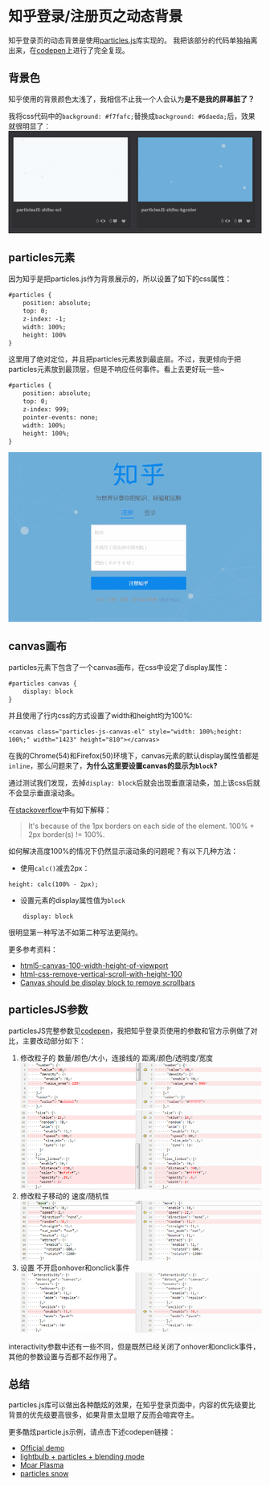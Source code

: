 # 知乎登录/注册页之动态背景
知乎登录页的动态背景是使用[particles.js](https://github.com/VincentGarreau/particles.js/)库实现的。
我把该部分的代码单独抽离出来，在[codepen](http://codepen.io/nfer/pen/egRKvW)上进行了完全复现。

## 背景色
知乎使用的背景颜色太浅了，我相信不止我一个人会认为**是不是我的屏幕脏了？**

我将css代码中的`background: #f7fafc;`替换成`background: #6daeda;`后，效果就很明显了：
![背景对比](./img/particlesJS-zhihu-bgcolor.png)

## particles元素
因为知乎是把particles.js作为背景展示的，所以设置了如下的css属性：
```
#particles {
    position: absolute;
    top: 0;
    z-index: -1;
    width: 100%;
    height: 100%
}
```
这里用了绝对定位，并且把particles元素放到最底层。不过，我更倾向于把particles元素放到最顶层，但是不响应任何事件。看上去更好玩一些~
```
#particles {
    position: absolute;
    top: 0;
    z-index: 999;
    pointer-events: none;
    width: 100%;
    height: 100%;
}
```
![particles元素在最上层](./img/particlesJS-zhihu-zindex.gif)

## canvas画布
particles元素下包含了一个canvas画布，在css中设定了display属性：
```
#particles canvas {
    display: block
}
```
并且使用了行内css的方式设置了width和height均为100%:
```
<canvas class="particles-js-canvas-el" style="width: 100%;height: 100%;" width="1423" height="810"></canvas>
```
在我的Chrome(54)和Firefox(50)环境下，canvas元素的默认display属性值都是`inline`，那么问题来了，**为什么这里要设置canvas的显示为`block`?**

通过测试我们发现，去掉`display: block`后就会出现垂直滚动条，加上该css后就不会显示垂直滚动条。

在[stackoverflow](http://stackoverflow.com/questions/19882987/html-css-remove-vertical-scroll-with-height-100)中有如下解释：
>It's because of the 1px borders on each side of the element.
100% + 2px border(s) != 100%.

如何解决高度100%的情况下仍然显示滚动条的问题呢？有以下几种方法：
 - 使用`calc()`减去2px：
```
height: calc(100% - 2px);
```
 - 设置元素的display属性值为`block`
```
    display: block
```
很明显第一种写法不如第二种写法更简约。

更多参考资料：
 - [html5-canvas-100-width-height-of-viewport](http://stackoverflow.com/questions/4288253/html5-canvas-100-width-height-of-viewport)
 - [html-css-remove-vertical-scroll-with-height-100](http://stackoverflow.com/questions/19882987/html-css-remove-vertical-scroll-with-height-100)
 - [Canvas should be display block to remove scrollbars](https://github.com/necolas/normalize.css/issues/362)

## particlesJS参数
particlesJS完整参数见[codepen](http://codepen.io/nfer/pen/egRKvW)，我把知乎登录页使用的参数和官方示例做了对比，主要改动部分如下：
 1. 修改粒子的 数量/颜色/大小，连接线的 距离/颜色/透明度/宽度
 ![particlesJS-zhihu-number-color.png](./img/particlesJS-zhihu-number-color.png)
 ![particlesJS-zhihu-size-line_linked.png](./img/particlesJS-zhihu-size-line_linked.png)
 2. 修改粒子移动的 速度/随机性
 ![particlesJS-zhihu-move.png](./img/particlesJS-zhihu-move.png)
 3. 设置 不开启onhover和onclick事件
 ![particlesJS-zhihu-interactivity.png](./img/particlesJS-zhihu-interactivity.png)

interactivity参数中还有一些不同，但是既然已经关闭了onhover和onclick事件，其他的参数设置与否都不起作用了。

## 总结
particles.js库可以做出各种酷炫的效果，在知乎登录页面中，内容的优先级要比背景的优先级要高很多，如果背景太显眼了反而会喧宾夺主。

更多酷炫particle.js示例，请点击下述codepen链接：
 - [Official demo](http://codepen.io/VincentGarreau/pen/pnlso)
 - [lightbulb + particles + blending mode](http://codepen.io/mephysto/pen/amgQgp)
 - [Moar Plasma](http://codepen.io/johnchinjew/full/dMqwWw/)
 - [particles snow](http://codepen.io/nsayenko/full/qOXKVr/)